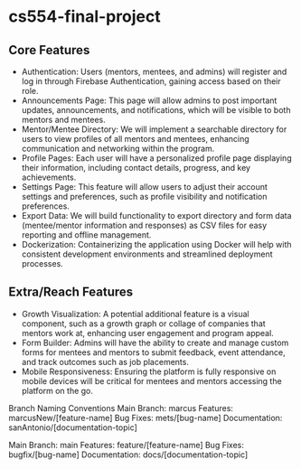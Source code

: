 # cs554-final-project
## Core Features
- Authentication: Users (mentors, mentees, and admins) will register and log in through Firebase Authentication, gaining access based on their role.
- Announcements Page: This page will allow admins to post important updates, announcements, and notifications, which will be visible to both mentors and mentees.
- Mentor/Mentee Directory: We will implement a searchable directory for users to view profiles of all mentors and mentees, enhancing communication and networking within the program.
- Profile Pages: Each user will have a personalized profile page displaying their information, including contact details, progress, and key achievements.
- Settings Page: This feature will allow users to adjust their account settings and preferences, such as profile visibility and notification preferences.
- Export Data: We will build functionality to export directory and form data (mentee/mentor information and responses) as CSV files for easy reporting and offline management.
- Dockerization: Containerizing the application using Docker will help with consistent development environments and streamlined deployment processes.

## Extra/Reach Features
- Growth Visualization: A potential additional feature is a visual component, such as a growth graph or collage of companies that mentors work at, enhancing user engagement and program appeal.
- Form Builder: Admins will have the ability to create and manage custom forms for mentees and mentors to submit feedback, event attendance, and track outcomes such as job placements.
- Mobile Responsiveness: Ensuring the platform is fully responsive on mobile devices will be critical for mentees and mentors accessing the platform on the go.

Branch Naming Conventions
Main Branch: 		marcus
Features: 		marcusNew/[feature-name]
Bug Fixes: 		mets/[bug-name]
Documentation: 	sanAntonio/[documentation-topic]

Main Branch: 		main
Features: 		feature/[feature-name]
Bug Fixes: 		bugfix/[bug-name]
Documentation: 	docs/[documentation-topic]
